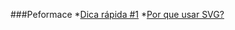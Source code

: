 ###Peformace
*[Dica rápida #1](http://willianjusten.com.br/dica-rapida-1/)
*[Por que usar SVG?](http://willianjusten.com.br/por-que-usar-svg/)

